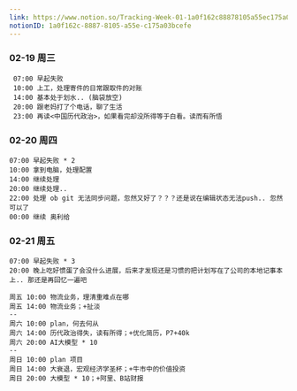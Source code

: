 ```yaml
---
link: https://www.notion.so/Tracking-Week-01-1a0f162c88878105a55ec175a03bcefe
notionID: 1a0f162c-8887-8105-a55e-c175a03bcefe
---
```

### 02-19 周三

	 07:00 早起失败
	 10:00 上工，处理寄件的日常跟取件的对账
	 14:00 基本处于划水.. (脑袋放空)
	 20:00 跟老妈打了个电话，聊了生活
	 23:00 再读<中国历代政治>，如果看完却没所得等于白看。读而有所悟


### 02-20 周四

	07:00 早起失败 * 2
	10:00 拿到电脑，处理配置
	14:00 继续处理
	20:00 继续处理..
	22:00 处理 ob git 无法同步问题，忽然又好了？？？还是说在编辑状态无法push.. 忽然可以了
	00:00 继续 奥利给
	 

### 02-21 周五

	07:00 早起失败 * 3
	20:00 晚上吃好惯蛋了会没什么进展，后来才发现还是习惯的把计划写在了公司的本地记事本上.. 那还是再回忆一遍吧
	
	周五 10:00 物流业务，理清重难点在哪
	周五 14:00 物流业务；+扯淡
	--
	周六 10:00 plan，何去何从
	周六 14:00 历代政治得失，读有所得；+优化简历，P7+40k
	周六 20:00 AI大模型 * 10
	--
	周日 10:00 plan 项目
	周日 14:00 大衰退，宏观经济学圣杯；+牛市中的价值投资
	周日 20:00 大模型 * 10；+阿里、B站财报
	